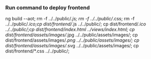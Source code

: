 ### Run command to deploy frontend

ng build --aot; rm -f ../../public/_.js; rm -f ../../public/_.css; rm -f ../../public/_.ico;cp dist/frontend/_.js ../../public/; cp dist/frontend/_.ico ../../public/;cp dist/frontend/index.html ../views/index.html; cp dist/frontend/assets/images/_.jpg ../../public/assets/images/; cp dist/frontend/assets/images/_.png ../../public/assets/images/; cp dist/frontend/assets/images/_.svg ../../public/assets/images/; cp dist/frontend/\*.css ../../public/;
